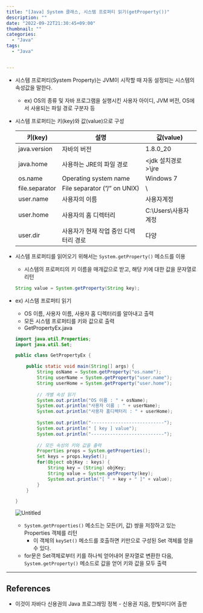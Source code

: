 ```yaml
---
title: "[Java] System 클래스, 시스템 프로퍼티 읽기(getProperty())"
description: ""
date: "2022-09-22T21:30:45+09:00"
thumbnail: ""
categories:
  - "Java"
tags:
  - "Java"


---
```

<!--more-->

- 시스템 프로퍼티(System Property)는 JVM이 시작할 때 자동 설정되는 시스템의 속성값을 말한다.
    - ex) OS의 종류 및 자바 프로그램을 실행시킨 사용자 아이디, JVM 버전, OS에서 사용되는 파일 경로 구분자 등
- 시스템 프로퍼티는 키(key)와 값(value)으로 구성
    
    
    | 키(key) | 설명 | 값(value) |
    | --- | --- | --- |
    | java.version | 자바의 버전 | 1.8.0_20 |
    | java.home | 사용하는 JRE의 파일 경로 | <jdk 설치경로>\jre |
    | os.name | Operating system name | Windows 7 |
    | file.separator | File separator (”/” on UNIX) | \ |
    | user.name | 사용자의 이름 | 사용자계정 |
    | user.home | 사용자의 홈 디렉터리 | C:\Users\사용자계정 |
    | user.dir | 사용자가 현재 작업 중인 디렉터리 경로 | 다양 |
- 시스템 프로퍼티를 읽어오기 위해서는 `System.getProperty()` 메소드를 이용
    - 시스템의 프로퍼티의 키 이름을 매개값으로 받고, 해당 키에 대한 값을 문자열로 리턴
    
    ```java
    String value = System.getProperty(String key);
    ```
    
- ex) 시스템 프로퍼티 읽기
    - OS 이름, 사용자 이름, 사용자 홈 디렉터리를 알아내고 출력
    - 모든 시스템 프로퍼티를 키와 값으로 출력
    - GetPropertyEx.java
    
    ```java
    import java.util.Properties;
    import java.util.Set;
    
    public class GetPropertyEx {
    
    	public static void main(String[] args) {
    		String osName = System.getProperty("os.name");
    		String userName = System.getProperty("user.name");
    		String userHome = System.getProperty("user.home");
    		
    		// 개별 속성 읽기
    		System.out.println("OS 이름 : " + osName);
    		System.out.println("사용자 이름 : " + userName);
    		System.out.println("사용자 홈디렉터리 : " + userHome);
    		
    		System.out.println("---------------------------");
    		System.out.println(" [ key ] value");
    		System.out.println("---------------------------");
    		
    		// 모든 속성의 키와 값을 출력
    		Properties props = System.getProperties();
    		Set keys = props.keySet();
    		for(Object objKey : keys) {
    			String key = (String) objKey;
    			String value = System.getProperty(key);
    			System.out.println("[ " + key + " ]" + value);
    		}
    	}
    
    }
    ```
    
    ![Untitled](/images/lang_java/basicAPI/시스템_프로퍼티_읽기(getProperty())/Untitled.png)
    
    - `System.getProperties()` 메소드는 모든(키, 값) 쌍을 저장하고 있는 Properties 객체를 리턴
        - 이 객체의 `keySet()` 메소드를 호출하면 키만으로 구성된 Set 객체를 얻을 수 있다.
    - for문은 Set객체로부터 키를 하나씩 얻어내어 문자열로 변환한 다음, `System.getProperty()` 메소드로 값을 얻어 키와 값을 모두 출력

---

## References

- 이것이 자바다 신용권의 Java 프로그래밍 정복 - 신용권 지음, 한빛미디어 출판